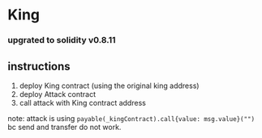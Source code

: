 # King

### upgrated to solidity v0.8.11

## instructions

1. deploy King contract (using the original king address)
2. deploy Attack contract
3. call attack with King contract address

note:
attack is using `payable(_kingContract).call{value: msg.value}("")` bc send and transfer do not work.
